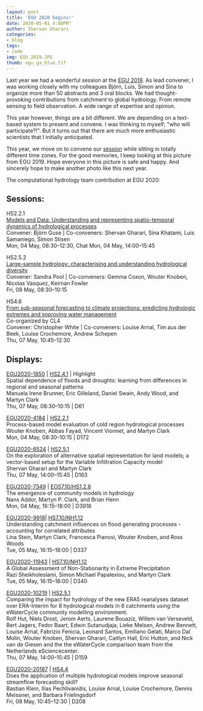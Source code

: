 ```yaml
---
layout: post
title: 'EGU 2020 begins!'
date: 2020-05-01 4:00PM"
author: Shervan Gharari
categories:
- blog
tags:
- code
img: EGU_2019.JPG
thumb: egu_ga_blue.tif
--- 
```


Last year we had a wonderful session at the [EGU 2019](https://meetingorganizer.copernicus.org/EGU2019/session/30338). As lead convener, I was working closely with my colleagues Björn, Luis, Simon and Sina to organize more than 50 abstracts and 3 oral blocks. We had thought-provoking contributions from catchment to global hydrology. From remote sensing to field observation. A wide range of expertise and opinion.

This year however, things are a bit different. We are depending on a text-based system to present and convene. I was thinking to myself; "who will participate?!". But it turns out that there are much more enthusiastic scientists that I initially anticipated.

This year, we move on to convene our [session](https://meetingorganizer.copernicus.org/EGU2020/session/35498) while sitting in totally different time zones. For the good memories, I keep looking at this picture from EGU 2019. Hope everyone in this picture is safe and happy. And sincerely hope to make another photo like this next year.

The computational hydrology team contribution at EGU 2020:

## Sessions:
 
HS2.2.1 \
[Models and Data: Understanding and representing spatio-temporal dynamics of hydrological processes](https://meetingorganizer.copernicus.org/EGU2020/session/35498) \
Convener: Björn Guse | Co-conveners: Shervan Gharari, Sina Khatami, Luis Samaniego, Simon Stisen \
Mon, 04 May, 08:30–12:30, Chat Mon, 04 May, 14:00–15:45


HS2.5.2 \
[Large-sample hydrology: characterising and understanding hydrological diversity](https://meetingorganizer.copernicus.org/EGU2020/session/35535) \
Convener: Sandra Pool |  Co-conveners: Gemma Coxon, Wouter Knoben, Nicolas Vasquez, Keirnan Fowler \
Fri, 08 May, 08:30–10:15


HS4.6 \
[From sub-seasonal forecasting to climate projections: predicting hydrologic extremes and improving water management](https://meetingorganizer.copernicus.org/EGU2020/session/35479) \
Co-organized by CL4 \
Convener: Christopher White | Co-conveners: Louise Arnal, Tim aus der Beek, Louise Crochemore, Andrew Schepen \
Thu, 07 May, 10:45–12:30

## Displays:

[EGU2020-1850](https://meetingorganizer.copernicus.org/EGU2020/EGU2020-1850.html) | [HS2.4.1](https://meetingorganizer.copernicus.org/EGU2020/session/35538) | Highlight \
Spatial dependence of floods and droughts: learning from differences in regional and seasonal patterns \
Manuela Irene Brunner, Eric Gilleland, Daniel Swain, Andy Wood, and Martyn Clark \
Thu, 07 May, 08:30–10:15 | D61

[EGU2020-4184](https://meetingorganizer.copernicus.org/EGU2020/EGU2020-4184.html) | [HS2.2.1](https://meetingorganizer.copernicus.org/EGU2020/session/35498) \
Process-based model evaluation of cold region hydrological processes \
Wouter Knoben, Abbas Fayad, Vincent Vionnet, and Martyn Clark \
Mon, 04 May, 08:30–10:15 | D172

[EGU2020-6524](https://meetingorganizer.copernicus.org/EGU2020/EGU2020-6524.html) | [HS2.5.1](https://meetingorganizer.copernicus.org/EGU2020/session/35534) \
On the exploration of alternative spatial representation for land models; a vector-based setup for the Variable Infiltration Capacity model \
Shervan Gharari and Martyn Clark \
Thu, 07 May, 14:00–15:45 | D163

[EGU2020-7349](https://meetingorganizer.copernicus.org/EGU2020/EGU2020-7349.html) | [EOS7.10/HS1.2.8](https://meetingorganizer.copernicus.org/EGU2020/session/34757) \
The emergence of community models in hydrology \
Nans Addor, Martyn P. Clark, and Brian Henn \
Mon, 04 May, 16:15–18:00 | D3918

[EGU2020-9918](https://meetingorganizer.copernicus.org/EGU2020/EGU2020-9918.html)| [HS7.10/NH1.12](https://meetingorganizer.copernicus.org/EGU2020/session/35560) \
Understanding catchment influences on flood generating processes - accounting for correlated attributes \
Lina Stein, Martyn Clark, Francesca Pianosi, Wouter Knoben, and Ross Woods \
Tue, 05 May, 16:15–18:00 | D337

[EGU2020-11943](https://meetingorganizer.copernicus.org/EGU2020/EGU2020-11943.html) | [HS7.10/NH1.12](https://meetingorganizer.copernicus.org/EGU2020/session/35560) \
A Global Assessment of Non-Stationarity in Extreme Precipitation \
Razi Sheikholeslami, Simon Michael Papalexiou, and Martyn Clark \
Tue, 05 May, 16:15–18:00 | D340

[EGU2020-10219](https://meetingorganizer.copernicus.org/EGU2020/EGU2020-10219.html) | [HS2.5.1](https://meetingorganizer.copernicus.org/EGU2020/session/35534) \
Comparing the impact for hydrology of the new ERA5 reanalyses dataset over ERA-Interim for 8 hydrological models in 6 catchments using the eWaterCycle community modelling environment. \
 Rolf Hut, Niels Drost, Jerom Aerts, Laurene Bouaziz, Willem van Verseveld, Bert Jagers, Fedor Baart, Edwin Sutanudjaja, Lieke Melsen, Andrew Bennett, Louise Arnal, Fabrizio Fenicia, Leonard Santos, Emiliano Gelati, Marco Dal Molin, Wouter Knoben, Shervan Gharari, Caitlyn Hall, Eric Hutton, and Nick van de Giesen and the the eWaterCycle comparison team from the Netherlands eSciencecenter. \
 Thu, 07 May, 14:00–15:45 | D159

[EGU2020-20187](https://meetingorganizer.copernicus.org/EGU2020/EGU2020-20187.html) | [HS4.4](https://meetingorganizer.copernicus.org/EGU2020/session/35476) \
Does the application of multiple hydrological models improve seasonal streamflow forecasting skill? \
Bastian Klein, Ilias Pechlivanidis, Louise Arnal, Louise Crochemore, Dennis Meissner, and Barbara Frielingsdorf \
Fri, 08 May, 10:45–12:30 | D208
